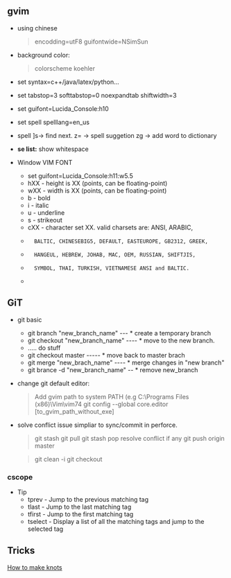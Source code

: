 ## gvim

* using chinese  
  > encodding=utF8
  > guifontwide=NSimSun
* background color: 
  > colorscheme koehler
* set syntax=c++/java/latex/python...
* set tabstop=3 softtabstop=0 noexpandtab shiftwidth=3
* set guifont=Lucida_Console:h10  
* set spell spelllang=en_us
* spell ]s-> find next. z= -> spell suggetion zg -> add word to dictionary
* **se list:** show whitespace

* Window VIM FONT
  * set guifont=Lucida_Console:h11:w5.5
  * hXX - height is XX (points, can be floating-point)
  * wXX - width is XX (points, can be floating-point)
  * b   - bold
  * i   - italic
  * u   - underline
  * s   - strikeout
  * cXX - character set XX. valid charsets are: ANSI, ARABIC,
  *       BALTIC, CHINESEBIG5, DEFAULT, EASTEUROPE, GB2312, GREEK,
  *       HANGEUL, HEBREW, JOHAB, MAC, OEM, RUSSIAN, SHIFTJIS,
  *       SYMBOL, THAI, TURKISH, VIETNAMESE ANSI and BALTIC.
  * 

## GiT

* git basic
  * git branch "new_branch_name" ---  * create a temporary branch
  * git checkout "new_branch_name" ----  * move to the new branch.
  * ..... do stuff
  * git checkout master -----  * move back to master brach
  * git merge "new_brach_name"  ----  * merge changes in "new branch"
  * git brance -d "new_branch_name" --  * remove new_branch

* change git default editor:
	> Add gvim path to system PATH (e.g C:\Programs Files (x86)\Vim\vim74
	> git config --global core.editor [to_gvim_path_without_exe]

* solve conflict issue simpliar to sync/commit in perforce.
  > git stash
  > git pull
  > git stash pop
  > resolve conflict if any
  > git push origin master

  > git clean -i
  > git checkout

### cscope
   * Tip
      * tprev - Jump to the previous matching tag 
      * tlast - Jump to the last matching tag 
      * tfirst - Jump to the first matching tag 
      * tselect - Display a list of all the matching tags and jump to the selected tag 




## Tricks
[How to make knots](https://www.youtube.com/watch?v=3X8drKsdf5E)

